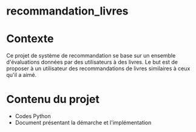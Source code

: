 # recommandation_livres

# Contexte
Ce projet de système de recommandation se base sur un ensemble d'évaluations données par des utilisateurs à des livres.
Le but est de proposer à un utilisateur des recommandations de livres similaires à ceux qu'il a aimé.

# Contenu du projet
- Codes Python
- Document présentant la démarche et l'implémentation
